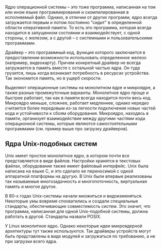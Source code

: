 Ядро операционной системы – это тоже программа, написанная на том или ином языке программирования и скомпилированная в исполняемый файл. Однако, в отличии от других программ, ядро всегда загружается первым и потом постоянно "сидит" в определенной области оперативной памяти. То есть это программа, которая всегда находится в запущенном состоянии и взаимодействует, с одной стороны, с железом, а с другой – с системными и пользовательскими программами.

Драйвер – это программный код, функция которого заключается в предоставлении возможности использовать определенное железо (например, видеокарту). Причем конкретный драйвер не всегда загружается в память вместе с остальной частью ядра. Он туда грузится, лишь когда возникает потребность в ресурсах устройства. Так экономится память, но в ущерб скорости.

Выделяют операционные системы на монолитном ядре и микроядре, а также разные промежуточные варианты. Монолитное ядро проще и быстрее работает, так как в памяти всегда находится почти весь код. Микроядро меньше, сложнее, работает медленнее, однако нередко считается более передовым из-за легкости подключения новых частей кода и устойчивости к сбоям оборудования. Микроядро, находясь в памяти, организует взаимодействие между другими частями кода операционной системы, которые являются самостоятельными программами (см. пример выше про загрузку драйверов).

## Ядра Unix-подобных систем

Unix имеет простое монолитное ядро, в котором почти все представляется в виде файлов. Настройки хранятся в текстовых файлах, оборудование также имеет файловый интерфейс. Unix была написана на языке C, и это сделало ее переносимой с одной аппаратной платформы на другую. В Unix были впервые реализованы так называемые многозадачность и многопоточность, виртуальная память и многое другое.

В 80-х годах Unix-системы начали множиться и видоизменяться. Некоторые умы вовремя спохватились и создали специальные стандарты, обеспечивающие совместимость систем. Это значит, что программа, написанная для одной Unix-подобной системы, должна работать в другой. Стандарты назвали POSIX.

У Linux монолитное ядро. Однако некоторые идеи микроядерной архитектуры тут также используются. Так драйверы устройств могут быть представлены в виде модулей и загружаться по требованию, а не при загрузки всего ядра.
